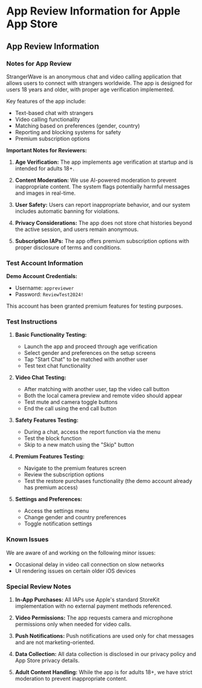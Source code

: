 # App Review Information for Apple App Store

## App Review Information

### Notes for App Review

StrangerWave is an anonymous chat and video calling application that allows users to connect with strangers worldwide. The app is designed for users 18 years and older, with proper age verification implemented.

Key features of the app include:
- Text-based chat with strangers
- Video calling functionality
- Matching based on preferences (gender, country)
- Reporting and blocking systems for safety
- Premium subscription options

**Important Notes for Reviewers:**

1. **Age Verification:** The app implements age verification at startup and is intended for adults 18+.

2. **Content Moderation:** We use AI-powered moderation to prevent inappropriate content. The system flags potentially harmful messages and images in real-time.

3. **User Safety:** Users can report inappropriate behavior, and our system includes automatic banning for violations.

4. **Privacy Considerations:** The app does not store chat histories beyond the active session, and users remain anonymous.

5. **Subscription IAPs:** The app offers premium subscription options with proper disclosure of terms and conditions.

### Test Account Information

**Demo Account Credentials:**
- Username: `appreviewer`
- Password: `ReviewTest2024!`

This account has been granted premium features for testing purposes.

### Test Instructions

1. **Basic Functionality Testing:**
   - Launch the app and proceed through age verification
   - Select gender and preferences on the setup screens
   - Tap "Start Chat" to be matched with another user
   - Test text chat functionality

2. **Video Chat Testing:**
   - After matching with another user, tap the video call button
   - Both the local camera preview and remote video should appear
   - Test mute and camera toggle buttons
   - End the call using the end call button

3. **Safety Features Testing:**
   - During a chat, access the report function via the menu
   - Test the block function
   - Skip to a new match using the "Skip" button

4. **Premium Features Testing:**
   - Navigate to the premium features screen
   - Review the subscription options
   - Test the restore purchases functionality (the demo account already has premium access)

5. **Settings and Preferences:**
   - Access the settings menu
   - Change gender and country preferences
   - Toggle notification settings

### Known Issues

We are aware of and working on the following minor issues:
- Occasional delay in video call connection on slow networks
- UI rendering issues on certain older iOS devices

### Special Review Notes

1. **In-App Purchases:**
   All IAPs use Apple's standard StoreKit implementation with no external payment methods referenced.

2. **Video Permissions:**
   The app requests camera and microphone permissions only when needed for video calls.

3. **Push Notifications:**
   Push notifications are used only for chat messages and are not marketing-oriented.

4. **Data Collection:**
   All data collection is disclosed in our privacy policy and App Store privacy details.

5. **Adult Content Handling:**
   While the app is for adults 18+, we have strict moderation to prevent inappropriate content.